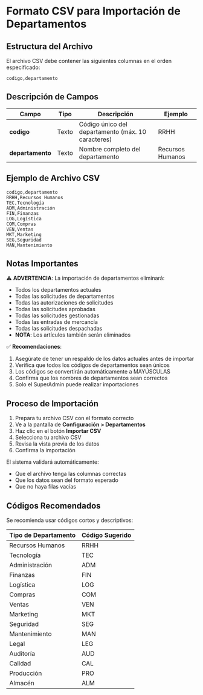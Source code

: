 # Formato CSV para Importación de Departamentos

## Estructura del Archivo

El archivo CSV debe contener las siguientes columnas en el orden especificado:

```csv
codigo,departamento
```

## Descripción de Campos

| Campo | Tipo | Descripción | Ejemplo |
|-------|------|-------------|---------|
| **codigo** | Texto | Código único del departamento (máx. 10 caracteres) | RRHH |
| **departamento** | Texto | Nombre completo del departamento | Recursos Humanos |

## Ejemplo de Archivo CSV

```csv
codigo,departamento
RRHH,Recursos Humanos
TEC,Tecnología
ADM,Administración
FIN,Finanzas
LOG,Logística
COM,Compras
VEN,Ventas
MKT,Marketing
SEG,Seguridad
MAN,Mantenimiento
```

## Notas Importantes

⚠️ **ADVERTENCIA**: La importación de departamentos eliminará:
- Todos los departamentos actuales
- Todas las solicitudes de departamentos
- Todas las autorizaciones de solicitudes
- Todas las solicitudes aprobadas
- Todas las solicitudes gestionadas
- Todas las entradas de mercancía
- Todas las solicitudes despachadas
- **NOTA**: Los artículos también serán eliminados

✅ **Recomendaciones**:
1. Asegúrate de tener un respaldo de los datos actuales antes de importar
2. Verifica que todos los códigos de departamentos sean únicos
3. Los códigos se convertirán automáticamente a MAYÚSCULAS
4. Confirma que los nombres de departamentos sean correctos
5. Solo el SuperAdmin puede realizar importaciones

## Proceso de Importación

1. Prepara tu archivo CSV con el formato correcto
2. Ve a la pantalla de **Configuración > Departamentos**
3. Haz clic en el botón **Importar CSV**
4. Selecciona tu archivo CSV
5. Revisa la vista previa de los datos
6. Confirma la importación

El sistema validará automáticamente:
- Que el archivo tenga las columnas correctas
- Que los datos sean del formato esperado
- Que no haya filas vacías

## Códigos Recomendados

Se recomienda usar códigos cortos y descriptivos:

| Tipo de Departamento | Código Sugerido |
|---------------------|----------------|
| Recursos Humanos | RRHH |
| Tecnología | TEC |
| Administración | ADM |
| Finanzas | FIN |
| Logística | LOG |
| Compras | COM |
| Ventas | VEN |
| Marketing | MKT |
| Seguridad | SEG |
| Mantenimiento | MAN |
| Legal | LEG |
| Auditoría | AUD |
| Calidad | CAL |
| Producción | PRO |
| Almacén | ALM |

